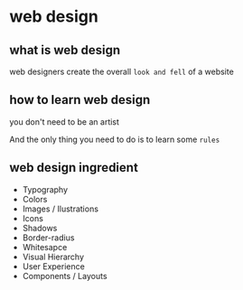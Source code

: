 # web design

## what is web design

web designers create the overall `look and fell` of a website

## how to learn web design

you don't need to be an artist

And the only thing you need to do is to learn some `rules`

## web design ingredient

- Typography
- Colors
- Images / Ilustrations
- Icons
- Shadows
- Border-radius
- Whitesapce
- Visual Hierarchy
- User Experience
- Components / Layouts
